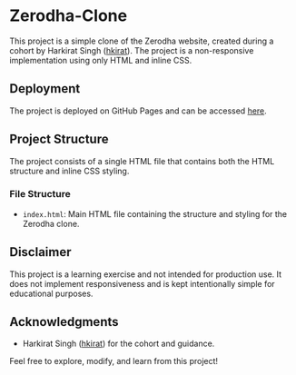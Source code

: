# Zerodha-Clone

This project is a simple clone of the Zerodha website, created during a cohort by Harkirat Singh ([hkirat](https://github.com/hkirat)). The project is a non-responsive implementation using only HTML and inline CSS.

## Deployment

The project is deployed on GitHub Pages and can be accessed [here](https://honey-raj-55.github.io/Zerodha-Clone/).

## Project Structure

The project consists of a single HTML file that contains both the HTML structure and inline CSS styling.

### File Structure

- `index.html`: Main HTML file containing the structure and styling for the Zerodha clone.

## Disclaimer

This project is a learning exercise and not intended for production use. It does not implement responsiveness and is kept intentionally simple for educational purposes.

## Acknowledgments

- Harkirat Singh ([hkirat](https://github.com/hkirat)) for the cohort and guidance.

Feel free to explore, modify, and learn from this project!
